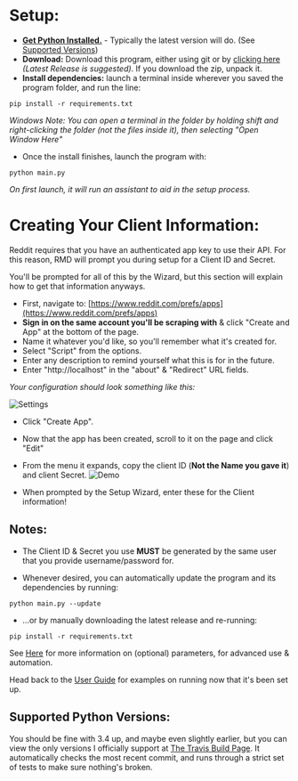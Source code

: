 # Setup:
+ **[Get Python Installed.](https://www.python.org/downloads/)** - Typically the latest version will do. 
(See [Supported Versions](#supported-python-versions))
+ **Download:** Download this program, either using git or by [clicking here](https://github.com/shadowmoose/RedditDownloader/releases/latest) *(Latest Release is suggested)*. If you download the zip, unpack it.
+ **Install dependencies:** launch a terminal inside wherever you saved the program folder, and run the line:

```pip install -r requirements.txt```

*Windows Note: You can open a terminal in the folder by holding shift and right-clicking the folder (not the files inside it), then selecting "Open Window Here"*


+ Once the install finishes, launch the program with:

```python main.py```

*On first launch, it will run an assistant to aid in the setup process.*

# Creating Your Client Information:
Reddit requires that you have an authenticated app key to use their API. For this reason, RMD will prompt you during setup for a Client ID and Secret.

You'll be prompted for all of this by the Wizard, but this section will explain how to get that information anyways.

+ First, navigate to: [https://www.reddit.com/prefs/apps](https://www.reddit.com/prefs/apps)
+ **Sign in on the same account you'll be scraping with** & click "Create and App" at the bottom of the page.
+ Name it whatever you'd like, so you'll remember what it's created for.
+ Select "Script" from the options.
+ Enter any description to remind yourself what this is for in the future.
+ Enter "http://localhost" in the "about" & "Redirect" URL fields.

*Your configuration should look something like this:*

![Settings](https://i.imgur.com/jy9Ok7v.png)

+ Click "Create App".

+ Now that the app has been created, scroll to it on the page and click "Edit"
+ From the menu it expands, copy the client ID (**Not the Name you gave it**) and client Secret.
![Demo](https://i.imgur.com/c6IxGmv.png)

+ When prompted by the Setup Wizard, enter these for the Client information!

## Notes:
* The Client ID & Secret you use **MUST** be generated by the same user that you provide username/password for.

* Whenever desired, you can automatically update the program and its dependencies by running:

```python main.py --update```

* ...or by manually downloading the latest release and re-running:

```pip install -r requirements.txt```

See [Here](../Arguments.md) for more information on (optional) parameters, for advanced use & automation.

Head back to the [User Guide](./User_Guide.md) for examples on running now that it's been set up.

## Supported Python Versions:
You should be fine with 3.4 up, and maybe even slightly earlier, but you can view the only versions I officially support at [The Travis Build Page](https://travis-ci.org/shadowmoose/RedditDownloader). It automatically checks the most recent commit, and runs through a strict set of tests to make sure nothing's broken.
